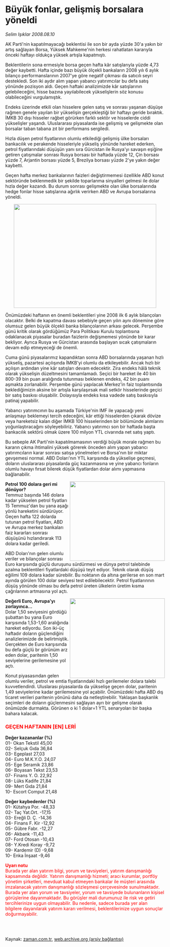 # Büyük fonlar, gelişmiş borsalara yöneldi

*Selim Işıklar 2008.08.10*

<td class="columnist-detail">
<p>AK Parti'nin kapatılmayacağı beklentisi ile son bir ayda yüzde 30'a yakın bir artış sağlayan Borsa, Yüksek Mahkeme'nin herkesi rahatlatan kararıyla önceki haftayı oldukça yüksek artışla kapatmıştı.</p>
<p>
<div id="haberMetinDiv">
<p><p>Beklentilerin sona ermesiyle borsa geçen hafta kâr satışlarıyla yüzde 4,73 değer kaybetti. Hafta içinde bazı büyük ölçekli bankaların 2008 yılı 6 aylık bilanço performanslarının 2007'ye göre negatif çıkması da satıcılı seyri destekledi. Son iki aydır alım yapan yabancı yatırımcılar bu defa satış yönünde pozisyon aldı. Geçen haftaki analizimizde kâr satışlarının gelebileceğini, hisse bazına yayılabilecek yükselişlerin söz konusu olabileceğini vurgulamıştık.
<p>Endeks üzerinde etkili olan hisselere gelen satış ve sonrası yaşanan düşüşe rağmen genele yayılan bir yükselişin gerçekleştiği bir haftayı geride bıraktık. İMKB 30 dışı hisseler rağbet görürken farklı sektör ve hisselerde ciddi yükselişler yaşandı. Uluslararası piyasalarda ise gelişmiş ve gelişmekte olan borsalar taban tabana zıt bir performans sergiledi.
<p>Hızla düşen petrol fiyatlarının olumlu etkilediği gelişmiş ülke borsaları bankacılık ve perakende hisseleriyle yükseliş yönünde hareket ederken, petrol fiyatlarındaki düşüşün yanı sıra Gürcistan ile Rusya'yı savaşın eşiğine getiren çatışmalar sonrası Rusya borsası bir haftada yüzde 12, Çin borsası yüzde 7, Arjantin borsası yüzde 5, Brezilya borsası yüzde 2'ye yakın değer kaybetti.
<p>Geçen hafta merkez bankalarının faizleri değiştirmemesi özellikle ABD konut sektöründe beklenmedik bir şekilde toparlanma sinyalleri gelmesi ile dolar hızla değer kazandı. Bu durum sonrası gelişmekte olan ülke borsalarında hedge fonlar hisse satışlarına ağırlık verirken ABD ve Avrupa borsalarına yöneldi.
<p align="center">
<img border="0" height="327" src="http://web.archive.org/web/20120307035042im_/http://medya.zaman.com.tr/2008/08/10/s-imkb.jpg" width="450"/><p> Önümüzdeki haftanın en önemli beklentileri yine 2008 ilk 6 aylık bilançoları olacaktır. Belki de kapatma davası sebebiyle geçen yılın aynı dönemine göre olumsuz gelen büyük ölçekli banka bilançolarının arkası gelecek. Perşembe günü kritik olarak gördüğümüz Para Politikası Kurulu toplantısına odaklanacak piyasalar buradan faizlerin değişmemesi yönünde bir karar bekliyor. Ayrıca Rusya ve Gürcistan arasında başlayan sıcak çatışmaların devam edip etmeyeceği de önemli. 
<p> Cuma günü piyasalarımız kapandıktan sonra ABD borsalarında yaşanan hızlı yükseliş, pazartesi açılışında İMKB'yi olumlu da etkileyebilir. Ancak hızlı bir açılışın ardından yine kâr satışları devam edecektir. Zira endeks hâlâ teknik olarak yükselişin düzeltmesini tamamlamadı. Seçici bir hareket ile 40 bin 800-39 bin puan aralığında tutunması beklenen endeks, 42 bin puanı aşmakta zorlanabilir. Perşembe günü yapılacak Merkez'in faiz toplantısında beklediğimizin aksine bir artışla karşılaşırsak mali setkör hisselerinde geçici bir satış baskısı oluşabilir. Dolayısıyla endeks kısa vadede satış baskısıyla patinaj yapabilir. 
<p> Yabancı yatırımcının bu aşamada Türkiye'nin IMF ile yapacağı yeni anlaşmayı beklemeyi tercih edeceğini, kâr ettiği hisselerden çıkarak dövize veya hareketsiz kalan diğer İMKB 100 hisselerinden bir bölümünde alımlarını yoğunlaştıracağını söyleyebiliriz. Yabancı yatırımcı son bir haftada başta bankacılık sektörü olmak üzere 100 milyon YTL civarında net satış yaptı.
<p> Bu sebeple AK Parti'nin kapatılmamasının verdiği büyük morale rağmen bu kararın çıkma ihtimalini yüksek görerek önceden alım yapan yabancı yatırımcıların karar sonrası satışa yönelmeleri ve Borsa'nın bir miktar gevşemesi normal. ABD Doları'nın YTL karşısında da yükselişe geçmesi, doların uluslararası piyasalarda güç kazanmasına ve yine yabancı fonların olumlu havayı fırsat bilerek düşük fiyatlardan dolar alımı yapmasına bağlanabilir.
<p>
<p><b>
<img align="right" border="0" height="250" src="http://web.archive.org/web/20120307035042im_/http://medya.zaman.com.tr/2008/08/10/s-petrol.jpg" width="300"/>Petrol 100 dolara geri mi dönüyor?
<br/>
</b>Temmuz başında 146 dolara kadar yükselen petrol fiyatları 15 Temmuz'dan bu yana aşağı yönlü hareketini sürdürüyor. Geçen hafta 122 dolarda tutunan petrol fiyatları, ABD ve Avrupa merkez bankaları faiz kararları sonrası düşüşünü hızlandırarak 113 dolara kadar geriledi.
<p>ABD Doları'nın gelen olumlu veriler ve bilançolar sonrası Euro karşısında güçlü duruşunu sürdürmesi ve dünya petrol talebinde azalma beklentileri fiyatlardaki düşüşü teyit ediyor. Teknik olarak düşüş eğilimi 109 dolara kadar sürebilir. Bu noktanın da altına gerilerse en son mart ayında görülen 100 dolar seviyesi test edilebilecektir. Petrol fiyatlarınnın düşüş yönünde olması bu defa petrol üreten ülkelerin üretim kısma çağrılarının artmasına yol açtı.
<p><b>
<img align="right" border="0" height="251" src="http://web.archive.org/web/20120307035042im_/http://medya.zaman.com.tr/2008/08/10/s-eurodolar.jpg" width="300"/>Değerli Euro, Avrupa'yı zorlayınca...
<br/>
</b>Dolar 1,50 seviyesini gördüğü şubattan bu yana Euro karşısında 1,53-1,60 aralığında hareket ediyordu. Son iki-üç haftadır doların güçlendiğini analizlerimizde de belirtmiştik. Gerçekten de Euro karşısında bu defa güçlü br görünüm arz eden dolar, paritenin 1,50 seviyelerine gerilemesine yol açtı.
<p>Konut piyasasından gelen olumlu veriler, petrol ve emtia fiyatlarındaki hızlı gerilemeler dolara talebi kuvvetlendirdi. Uluslarası piyasalarda da yükselişe geçen dolar, paritenin 1,49 seviyelerine kadar gerilemesine yol açabilir. Önümüzdeki hafta ABD dış ticaret verileri paritenin yönünü daha da netleştirebilir. Yaklaşan başkanlık seçimleri de doların güçlenmesini sağlayan ayrı bir gelişme olarak önümüzde durmakta. Görünen o ki 1 dolar=1 YTL senaryoları bir başka bahara kalacak.<h3>
<font color="#FF0000">GEÇEN HAFTANIN [EN] LERİ</font></h3>
<p><b>Değer kazananlar (%)<br/>
</b>01- Okan Tekstil 45,00<br/>
02- Selçuk Gıda 36,84<br/>
03- Egeplast 27,03<br/>
04- Euro M.K.Y.O. 24,07<br/>
05- Ege Seramik 23,86<br/>
06- Boyasan Tekst 23,53<br/>
07- Finans Y. O. 22,92<br/>
08- Lüks Kadife 21,84<br/>
09- Mert Gıda 21,84<br/>
10- Escort Comput 21,48</p>
<p><b>Değer kaybedenler (%)</b><br/>
01- Kütahya Por. -48,33<br/>
02- Taç Yat.Ort. -17,15<br/>
03- Ereğli D. Ç. -14,36<br/>
04- Finans F. Kir -12,92<br/>
05- Gübre Fabr. -12,27<br/>
06- Akbank -11,43<br/>
07- Ford Otosan -10,43<br/>
08- Y.Kredi Koray -9,72<br/>
09- Kardemir (D) -9,68<br/>
10- Enka İnşaat -9,46</p>
<p><font color="#FF0000"><b>Uyarı notu<br/>
</b>Burada yer alan yatırım bilgi, yorum ve tavsiyeleri, yatırım danışmanlığı 
kapsamında değildir. Yatırım danışmanlığı hizmeti; aracı kurumlar, portföy 
yönetim şirketleri, mevduat kabul etmeyen bankalar ile müşteri arasında 
imzalanacak yatırım danışmanlığı sözleşmesi çerçevesinde sunulmaktadır. Burada 
yer alan yorum ve tavsiyeler, yorum ve tavsiyede bulunanların kişisel 
görüşlerine dayanmaktadır. Bu görüşler mali durumunuz ile risk ve getiri 
tercihlerinize uygun olmayabilir. Bu nedenle, sadece burada yer alan bilgilere 
dayanılarak yatırım kararı verilmesi, beklentilerinize uygun sonuçlar 
doğurmayabilir.</font></p></p></p></p></p></p></p></p></p></p></p></p></p></p></p></p></div>
</p>


<p><br>
		 </br></p></td>

Kaynak: [zaman.com.tr](http://zaman.com.tr/yazar.do?yazino=724260), [web.archive.org (arşiv bağlantısı)](http://web.archive.org/web/20120307035042/http://www.zaman.com.tr:80/yazar.do?yazino=724260)

